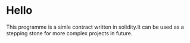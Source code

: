 # Hello
This programme is a simle contract written in solidity.It can be used as a stepping stone for more complex projects in future. 
